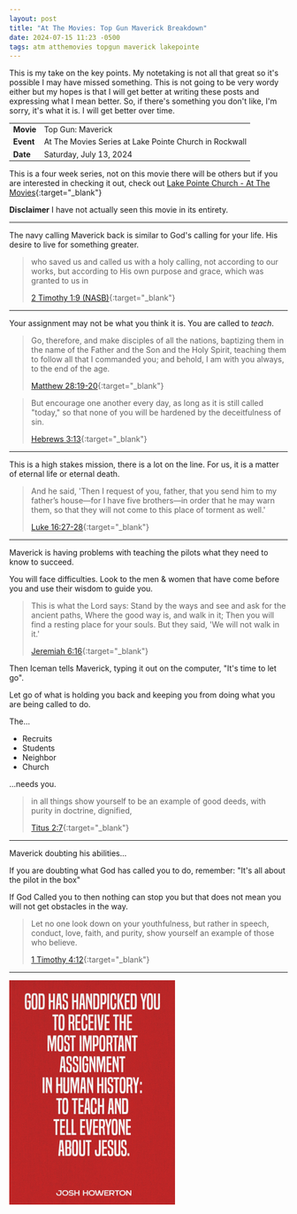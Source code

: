 ```yaml
---
layout: post
title: "At The Movies: Top Gun Maverick Breakdown"
date: 2024-07-15 11:23 -0500
tags: atm atthemovies topgun maverick lakepointe
---
```


This is my take on the key points. My notetaking is not all that great so it's possible I may have missed something. This is not going to be
very wordy either but my hopes is that I will get better at writing these posts and expressing what I mean better. So, if there's something
you don't like, I'm sorry, it's what it is. I will get better over time.
<!--more-->

|||
|:---|:---|
|**Movie**|Top Gun: Maverick|
|**Event**|At The Movies Series at Lake Pointe Church in Rockwall|
|**Date**|Saturday, July 13, 2024|

This is a four week series, not on this movie there will be others but if you are interested in checking it out,
check out [Lake Pointe Church - At The Movies](https://lakepointe.church/at-the-movies/){:target="_blank"}

**Disclaimer** I have not actually seen this movie in its entirety.

---

The navy calling Maverick back is similar to God's calling for your life. His desire to live for something greater.

> who saved us and called us with a holy calling, not according to our works, but according to His own purpose and grace, which was granted to us in 
> 
> [2 Timothy 1:9 (NASB)](https://www.biblegateway.com/passage/?search=2+Timothy+1%3A9&version=NASB){:target="_blank"}

---

Your assignment may not be what you think it is. You are called to _teach_.

> Go, therefore, and make disciples of all the nations, baptizing them in the name of the Father and the Son and the Holy Spirit, teaching them to follow all that I commanded you; and behold, I am with you always, to the end of the age.
>
> [Matthew 28:19-20](https://www.biblegateway.com/passage/?search=Matthew+28%3A19-20&version=NASB){:target="_blank"}

> But encourage one another every day, as long as it is still called "today," so that none of you will be hardened by the deceitfulness of sin.
> 
> [Hebrews 3:13](https://www.biblegateway.com/passage/?search=Hebrews+3%3A13&version=NASB){:target="_blank"}

---

This is a high stakes mission, there is a lot on the line. For us, it is a matter of eternal life or eternal death.

> And he said, 'Then I request of you, father, that you send him to my father’s house—for I have five brothers—in order that he may warn them, so that they will not come to this place of torment as well.'
> 
> [Luke 16:27-28](https://www.biblegateway.com/passage/?search=Luke+16%3A27-28&version=NASB){:target="_blank"}

---

Maverick is having problems with teaching the pilots what they need to know to succeed.

You will face difficulties. Look to the men &amp; women that have come before you and use their wisdom to guide you.

> This is what the Lord says: Stand by the ways and see and ask for the ancient paths, Where the good way is, and walk in it; Then you will find a resting place for your souls. But they said, 'We will not walk in it.'
> 
> [Jeremiah 6:16](https://www.biblegateway.com/passage/?search=Jeremiah+6%3A16&version=NASB){:target="_blank"}

Then Iceman tells Maverick, typing it out on the computer, "It's time to let go".

Let go of what is holding you back and keeping you from doing what you are being called to do.

The...

* Recruits
* Students
* Neighbor
* Church

...needs you.

> in all things show yourself to be an example of good deeds, with purity in doctrine, dignified,
> 
> [Titus 2:7](https://www.biblegateway.com/passage/?search=Titus+2%3A7&version=NASB){:target="_blank"}

---

Maverick doubting his abilities...

If you are doubting what God has called you to do, remember: "It's all about the pilot in the box"

If God Called you to then nothing can stop you but that does not mean you will not get obstacles in the way.

> Let no one look down on your youthfulness, but rather in speech, conduct, love, faith, and purity, show yourself an example of those who believe.
> 
> [1 Timothy 4:12](https://www.biblegateway.com/passage/?search=1+Timothy+4%3A12&version=NASB){:target="_blank"}

---


<img src="/images/IMG_D3DD367E6F95.jpg" alt="/images/IMG_D3DD367E6F95.jpg" width="300">
